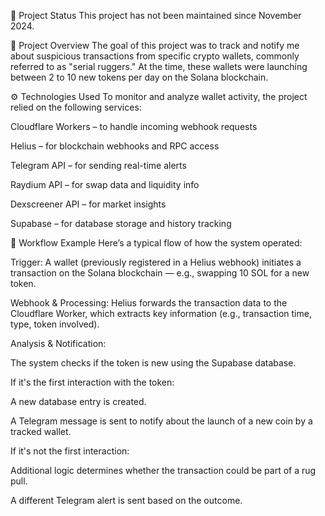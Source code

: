 🛑 Project Status
This project has not been maintained since November 2024.

📌 Project Overview
The goal of this project was to track and notify me about suspicious transactions from specific crypto wallets, commonly referred to as "serial ruggers." At the time, these wallets were launching between 2 to 10 new tokens per day on the Solana blockchain.

⚙️ Technologies Used
To monitor and analyze wallet activity, the project relied on the following services:

Cloudflare Workers – to handle incoming webhook requests

Helius – for blockchain webhooks and RPC access

Telegram API – for sending real-time alerts

Raydium API – for swap data and liquidity info

Dexscreener API – for market insights

Supabase – for database storage and history tracking

🔁 Workflow Example
Here’s a typical flow of how the system operated:

Trigger:
A wallet (previously registered in a Helius webhook) initiates a transaction on the Solana blockchain — e.g., swapping 10 SOL for a new token.

Webhook & Processing:
Helius forwards the transaction data to the Cloudflare Worker, which extracts key information (e.g., transaction time, type, token involved).

Analysis & Notification:

The system checks if the token is new using the Supabase database.

If it's the first interaction with the token:

A new database entry is created.

A Telegram message is sent to notify about the launch of a new coin by a tracked wallet.

If it's not the first interaction:

Additional logic determines whether the transaction could be part of a rug pull.

A different Telegram alert is sent based on the outcome.